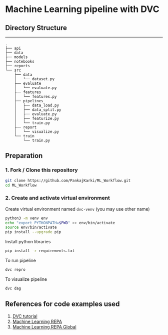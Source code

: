 # Machine Learning pipeline with DVC

## Directory Structure

------------------------
```
.
├── api
├── data
├── models
├── notebooks
├── reports
└── src
    ├── data
    │   └── dataset.py
    ├── evaluate
    │   └── evaluate.py
    ├── features
    │   └── features.py
    ├── pipelines
    │   ├── data_load.py
    │   ├── data_split.py
    │   ├── evaluate.py
    │   ├── featurize.py
    │   └── train.py
    ├── report
    │   └── visualize.py
    └── train
        └── train.py
```

## Preparation

### 1. Fork / Clone this repository

```bash
git clone https://github.com/PankajKarki/ML_Workflow.git
cd ML_Workflow
```

### 2. Create and activate virtual environment

Create virtual environment named `dvc-venv` (you may use other name)
```bash
python3 -m venv env
echo "export PYTHONPATH=$PWD" >> env/bin/activate
source env/bin/activate
pip install --upgrade pip
```
Install python libraries

```bash
pip install -r requirements.txt
```
To run pipeline

```bash
dvc repro
```

To visualize pipeline

```bash
dvc dag
```

## References for code examples used

1. [DVC tutorial](https://dvc.org/doc/tutorial)
2. [Machine Learning REPA](https://github.com/mlrepa)
3. [Machine Learning REPA Global](https://mlrepa.com/) 

